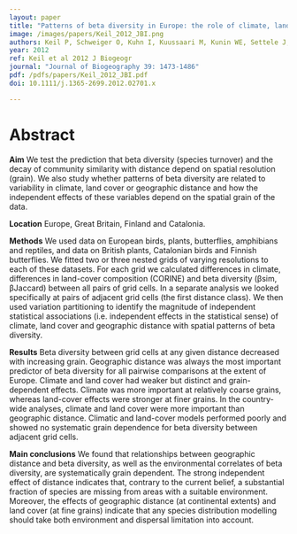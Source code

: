 ```yaml
---
layout: paper
title: "Patterns of beta diversity in Europe: the role of climate, land cover and distance across scales"
image: /images/papers/Keil_2012_JBI.png
authors: Keil P, Schweiger O, Kuhn I, Kuussaari M, Kunin WE, Settele J, Henle K, Brotons L, Pe’er G, Lengyel S, Moustakas A, Steinicke H & Storch D
year: 2012
ref: Keil et al 2012 J Biogeogr
journal: "Journal of Biogeography 39: 1473-1486"
pdf: /pdfs/papers/Keil_2012_JBI.pdf
doi: 10.1111/j.1365-2699.2012.02701.x

---
```


# Abstract

**Aim** We test the prediction that beta diversity (species turnover) and the decay of community similarity with distance depend on spatial resolution (grain). We also study whether patterns of beta diversity are related to variability in climate, land cover or geographic distance and how the independent effects of these variables depend on the spatial grain of the data.

**Location** Europe, Great Britain, Finland and Catalonia.

**Methods** We used data on European birds, plants, butterflies, amphibians and reptiles, and data on British plants, Catalonian birds and Finnish butterflies. We fitted two or three nested grids of varying resolutions to each of these datasets. For each grid we calculated differences in climate, differences in land-cover composition (CORINE) and beta diversity (βsim, βJaccard) between all pairs of grid cells. In a separate analysis we looked specifically at pairs of adjacent grid cells (the first distance class). We then used variation partitioning to identify the magnitude of independent statistical associations (i.e. independent effects in the statistical sense) of climate, land cover and geographic distance with spatial patterns of beta diversity.

**Results** Beta diversity between grid cells at any given distance decreased with increasing grain. Geographic distance was always the most important predictor of beta diversity for all pairwise comparisons at the extent of Europe. Climate and land cover had weaker but distinct and grain-dependent effects. Climate was more important at relatively coarse grains, whereas land-cover effects were stronger at finer grains. In the country-wide analyses, climate and land cover were more important than geographic distance. Climatic and land-cover models performed poorly and showed no systematic grain dependence for beta diversity between adjacent grid cells.

**Main conclusions** We found that relationships between geographic distance and beta diversity, as well as the environmental correlates of beta diversity, are systematically grain dependent. The strong independent effect of distance indicates that, contrary to the current belief, a substantial fraction of species are missing from areas with a suitable environment. Moreover, the effects of geographic distance (at continental extents) and land cover (at fine grains) indicate that any species distribution modelling should take both environment and dispersal limitation into account.
